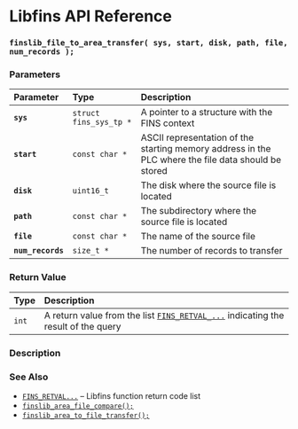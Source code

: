# Libfins API Reference

### `finslib_file_to_area_transfer( sys, start, disk, path, file, num_records );`

### Parameters

| Parameter | Type | Description |
| :--- | :--- | :--- |
|**`sys`**|`struct fins_sys_tp *`|A pointer to a structure with the FINS context|
|**`start`**|`const char *`|ASCII representation of the starting memory address in the PLC where the file data should be stored|
|**`disk`**|`uint16_t`|The disk where the source file is located|
|**`path`**|`const char *`|The subdirectory where the source file is located|
|**`file`**|`const char *`|The name of the source file|
|**`num_records`**|`size_t *`|The number of records to transfer|

### Return Value

| Type | Description |
| :--- | :--- |
|`int`|A return value from the list [`FINS_RETVAL_...`](FINS_RETVAL.md) indicating the result of the query|

### Description

### See Also

* [`FINS_RETVAL...`](FINS_RETVAL.md) &ndash; Libfins function return code list
* [`finslib_area_file_compare();`](finslib_area_file_compare.md)
* [`finslib_area_to_file_transfer();`](finslib_area_to_file_transfer.md)
